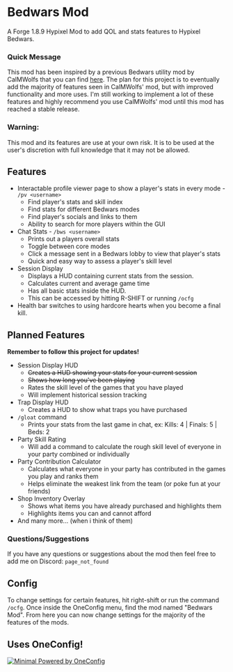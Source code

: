 # Bedwars Mod
A Forge 1.8.9 Hypixel Mod to add QOL and stats features to Hypixel Bedwars.

### Quick Message
This mod has been inspired by a previous Bedwars utility mod by CalMWolfs that you can find [here](https://modrinth.com/mod/bedwar-mod). The plan for this project is to eventually add the majority of features seen in CalMWolfs' mod, but with improved functionality and more uses. I'm still working to implement a lot of these features and highly recommend you use CalMWolfs' mod until this mod has reached a stable release.

### Warning:
This mod and its features are use at your own risk. It is to be used at the user's discretion with full knowledge that it may not be allowed.

## Features
- Interactable profile viewer page to show a player's stats in every mode - `/pv <username>`
  - Find player's stats and skill index
  - Find stats for different Bedwars modes
  - Find player's socials and links to them
  - Ability to search for more players within the GUI
- Chat Stats - `/bws <username>`
  - Prints out a players overall stats
  - Toggle between core modes
  - Click a message sent in a Bedwars lobby to view that player's stats
  - Quick and easy way to assess a player's skill level
- Session Display
  - Displays a HUD containing current stats from the session.
  - Calculates current and average game time
  - Has all basic stats inside the HUD.
  - This can be accessed by hitting R-SHIFT or running `/ocfg`
- Health bar switches to using hardcore hearts when you become a final kill.

## Planned Features
**Remember to follow this project for updates!**
- Session Display HUD
  - ~~Creates a HUD showing your stats for your current session~~
  - ~~Shows how long you've been playing~~
  - Rates the skill level of the games that you have played
  - Will implement historical session tracking
- Trap Display HUD
  - Creates a HUD to show what traps you have purchased
- `/gloat` command
  - Prints your stats from the last game in chat, ex: Kills: 4 | Finals: 5 | Beds: 2
- Party Skill Rating
  - Will add a command to calculate the rough skill level of everyone in your party combined or individually
- Party Contribution Calculator
  - Calculates what everyone in your party has contributed in the games you play and ranks them
  - Helps eliminate the weakest link from the team (or poke fun at your friends)
- Shop Inventory Overlay
  - Shows what items you have already purchased and highlights them
  - Highlights items you can and cannot afford
- And many more... (when i think of them)

### Questions/Suggestions
If you have any questions or suggestions about the mod then feel free to add me on Discord: `page_not_found`

## Config
To change settings for certain features, hit right-shift or run the command `/ocfg`. Once inside the OneConfig menu, find the mod named "Bedwars Mod". From here you can now change settings for the majority of the features of the mods.

## Uses OneConfig!
[![Minimal Powered by OneConfig](https://polyfrost.org/media/branding/badges/badge_3.svg)](https://github.com/Polyfrost/OneConfig)